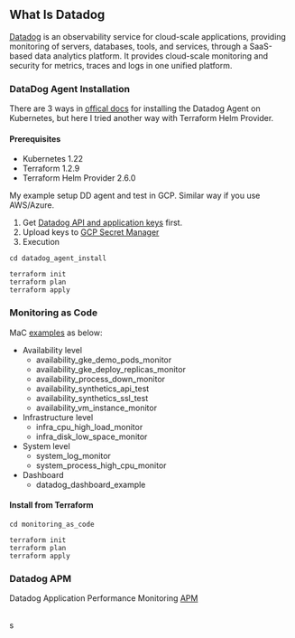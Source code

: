 ## What Is Datadog

[Datadog](https://www.datadoghq.com/) is an observability service for cloud-scale applications, providing monitoring of servers, databases, tools, and services, through a SaaS-based data analytics platform. It provides cloud-scale monitoring and security for metrics, traces and logs in one unified platform.


### DataDog Agent Installation

There are 3 ways in [offical docs](https://docs.datadoghq.com/containers/kubernetes/installation/?tab=operator) for installing the Datadog Agent on Kubernetes, but here I tried another way with Terraform Helm Provider.

#### Prerequisites
* Kubernetes 1.22
* Terraform 1.2.9
* Terraform Helm Provider 2.6.0

My example setup DD agent and test in GCP. Similar way if you use AWS/Azure.
1. Get [Datadog API and application keys](https://app.datadoghq.com/organization-settings/api-keys?_gl=1*1b7ys11*_ga*OTUwMDQ4OTguMTY1OTUzMTIyMQ..*_ga_KN80RDFSQK*MTY2NzM3MjU5OC4xMS4xLjE2NjczNzMyODQuMjIuMC4w) first.
2. Upload keys to [GCP Secret Manager](https://cloud.google.com/secret-manager)
3. Execution

```
cd datadog_agent_install

terraform init
terraform plan 
terraform apply
```

### Monitoring as Code
MaC [examples](./monitoring_as_code/) as below:

* Availability level
  * availability_gke_demo_pods_monitor
  * availability_gke_deploy_replicas_monitor
  * availability_process_down_monitor
  * availability_synthetics_api_test
  * availability_synthetics_ssl_test
  * availability_vm_instance_monitor
* Infrastructure level
  * infra_cpu_high_load_monitor
  * infra_disk_low_space_monitor
* System level
  * system_log_monitor
  * system_process_high_cpu_monitor
* Dashboard
  * datadog_dashboard_example

#### Install from Terraform
```
cd monitoring_as_code

terraform init
terraform plan 
terraform apply
```

### Datadog APM
Datadog Application Performance Monitoring [APM](./datadog_apm/)

<br>s

